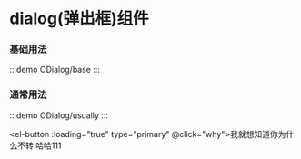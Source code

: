 # dialog(弹出框)组件

### 基础用法

:::demo
ODialog/base
:::

### 通常用法

:::demo
ODialog/usually
:::

<script setup lang="ts">
  import { ElMessage, ElLoading, ElButton } from 'element-plus'
import 'element-plus/dist/index.css'
import 'element-plus/theme-chalk/dark/css-vars.css'
  import {ref} from 'vue'
// import Dialog from "../../../packages/components/dialog/Dialog.vue";


// import 'element-plus/theme-chalk/dark/css-vars.css'
// import 'element-plus/theme-chalk/index.css'
// import 'element-plus/theme-chalk/dark/css-vars.css'
// import 'element-plus/theme-chalk/index.css'

const isShow = ref(false)

function why() {
  console.log("why");
}
// ElMessage.success({
//   message: '你好',
//   type: 'success'
// })
// ElLoading.service({})
// <Dialog v-model="isShow"> </Dialog>
</script>

<el-button :loading="true" type="primary" @click="why">我就想知道你为什么不转</el-button>
哈哈111


